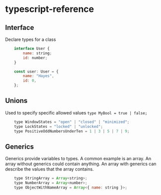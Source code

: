 # typescript-reference

## Interface
Declare types for a class
``` js
    interface User {
        name: string;
        id: number;
    }

    const user: User = {
        name: "Hayes",
        id: 0,
    };
```

## Unions
Used to specify specific allowed values
`type MyBool = true | false;`
``` js
    type WindowStates = "open" | "closed" | "minimized";
    type LockStates = "locked" | "unlocked";
    type PositiveOddNumbersUnderTen = 1 | 3 | 5 | 7 | 9;
```

## Generics
Generics provide variables to types. A common example is an array. An array without generics could contain anything. An array with generics can describe the values that the array contains.
``` js
    type StringArray = Array<string>;
    type NumberArray = Array<number>;
    type ObjectWithNameArray = Array<{ name: string }>;
```